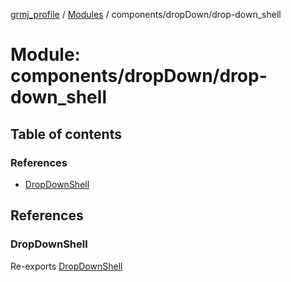[grmj_profile](../README.md) / [Modules](../modules.md) / components/dropDown/drop-down\_shell

# Module: components/dropDown/drop-down\_shell

## Table of contents

### References

- [DropDownShell](components_dropDown_drop_down_shell-1.md#dropdownshell)

## References

### DropDownShell

Re-exports [DropDownShell](../classes/components_dropDown_drop_down_shell.DropDownShell.md)
